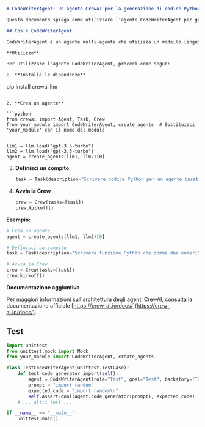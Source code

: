 ```markdown
# CodeWriterAgent: Un agente CrewAI per la generazione di codice Python

Questo documento spiega come utilizzare l'agente CodeWriterAgent per generare codice Python in risposta a prompt.

## Cos'è CodeWriterAgent

CodeWriterAgent è un agente multi-agente che utilizza un modello linguistico di grandi dimensioni (LLM) per generare codice Python basato su prompt.

**Utilizzo**

Per utilizzare l'agente CodeWriterAgent, procedi come segue:

1. **Installa le dipendenze**

   ```
   pip install crewai llm
   ```

2. **Crea un agente**

   ```python
   from crewai import Agent, Task, Crew
   from your_module import CodeWriterAgent, create_agents  # Sostituisci 'your_module' con il nome del modulo

   
   llm1 = llm.load("gpt-3.5-turbo")
   llm2 = llm.load("gpt-3.5-turbo")
   agent = create_agents(llm1, llm2)[0]
   ```

3. **Definisci un compito**

   ```python
   task = Task(description="Scrivere codice Python per un agente basato su prompt ottimizzato", agent=agent)
   ```

4. **Avvia la Crew**

   ```python
   crew = Crew(tasks=[task])
   crew.kickoff()
   ```

**Esempio:**

```python
# Crea un agente
agent = create_agents(llm1, llm2)[0]

# Definisci un compito
task = Task(description="Scrivere funzione Python che somma due numeri", agent=agent)

# Avvia la Crew
crew = Crew(tasks=[task])
crew.kickoff()
```

**Documentazione aggiuntiva**

Per maggiori informazioni sull'architettura degli agenti CrewAI, consulta la documentazione ufficiale [https://crew-ai.io/docs/](https://crew-ai.io/docs/).

## Test

```python
import unittest
from unittest.mock import Mock
from your_module import CodeWriterAgent, create_agents

class TestCodeWriterAgent(unittest.TestCase):
    def test_code_generator_import(self):
        agent = CodeWriterAgent(role="Test", goal="Test", backstory="Test", llm=Mock())
        prompt = "import random"
        expected_code = "import random\n"
        self.assertEqual(agent.code_generator(prompt), expected_code)
    # ... altri test ...

if __name__ == "__main__":
    unittest.main()
```


```
